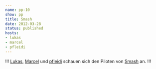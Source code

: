 ```yaml
---
name: pp-10
show: pp
title: Smash
date: 2012-03-28
status: published
hosts:
- lukas
- marcel
- pfleidi
---
```

!!!
[Lukas](http://twitter.com/blubser), [Marcel](http://twitter.com/xartas) und [pfleidi](http://twitter.com/pfleidi) schauen sich den Piloten von [Smash](http://www.imdb.com/title/tt1825133/) an.
!!!

